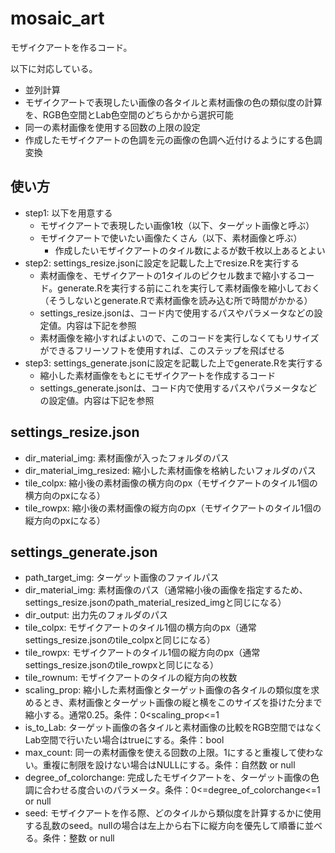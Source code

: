 # mosaic_art

モザイクアートを作るコード。

以下に対応している。

- 並列計算
- モザイクアートで表現したい画像の各タイルと素材画像の色の類似度の計算を、RGB色空間とLab色空間のどちらかから選択可能
- 同一の素材画像を使用する回数の上限の設定
- 作成したモザイクアートの色調を元の画像の色調へ近付けるようにする色調変換

## 使い方

- step1: 以下を用意する
  - モザイクアートで表現したい画像1枚（以下、ターゲット画像と呼ぶ）
  - モザイクアートで使いたい画像たくさん（以下、素材画像と呼ぶ）
    - 作成したいモザイクアートのタイル数によるが数千枚以上あるとよい
- step2: settings_resize.jsonに設定を記載した上でresize.Rを実行する
  - 素材画像を、モザイクアートの1タイルのピクセル数まで縮小するコード。generate.Rを実行する前にこれを実行して素材画像を縮小しておく（そうしないとgenerate.Rで素材画像を読み込む所で時間がかかる）
  - settings_resize.jsonは、コード内で使用するパスやパラメータなどの設定値。内容は下記を参照
  - 素材画像を縮小すればよいので、このコードを実行しなくてもリサイズができるフリーソフトを使用すれば、このステップを飛ばせる
- step3: settings_generate.jsonに設定を記載した上でgenerate.Rを実行する
  - 縮小した素材画像をもとにモザイクアートを作成するコード
  - settings_generate.jsonは、コード内で使用するパスやパラメータなどの設定値。内容は下記を参照

## settings_resize.json

- dir_material_img: 素材画像が入ったフォルダのパス
- dir_material_img_resized: 縮小した素材画像を格納したいフォルダのパス
- tile_colpx: 縮小後の素材画像の横方向のpx（モザイクアートのタイル1個の横方向のpxになる）
- tile_rowpx: 縮小後の素材画像の縦方向のpx（モザイクアートのタイル1個の縦方向のpxになる）

## settings_generate.json

- path_target_img: ターゲット画像のファイルパス
- dir_material_img: 素材画像のパス（通常縮小後の画像を指定するため、settings_resize.jsonのpath_material_resized_imgと同じになる）
- dir_output: 出力先のフォルダのパス
- tile_colpx: モザイクアートのタイル1個の横方向のpx（通常settings_resize.jsonのtile_colpxと同じになる）
- tile_rowpx: モザイクアートのタイル1個の縦方向のpx（通常settings_resize.jsonのtile_rowpxと同じになる）
- tile_rownum: モザイクアートのタイルの縦方向の枚数
- scaling_prop: 縮小した素材画像とターゲット画像の各タイルの類似度を求めるとき、素材画像とターゲット画像の縦と横をこのサイズを掛けた分まで縮小する。通常0.25。条件：0<scaling_prop<=1
- is_to_Lab: ターゲット画像の各タイルと素材画像の比較をRGB空間ではなくLab空間で行いたい場合はtrueにする。条件：bool
- max_count: 同一の素材画像を使える回数の上限。1にすると重複して使わない。重複に制限を設けない場合はNULLにする。条件：自然数 or null
- degree_of_colorchange: 完成したモザイクアートを、ターゲット画像の色調に合わせる度合いのパラメータ。条件：0<=degree_of_colorchange<=1 or null
- seed: モザイクアートを作る際、どのタイルから類似度を計算するかに使用する乱数のseed。nullの場合は左上から右下に縦方向を優先して順番に並べる。条件：整数 or null
